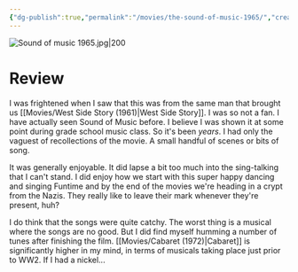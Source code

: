 ```yaml
---
{"dg-publish":true,"permalink":"/movies/the-sound-of-music-1965/","created":"2024-05-07","updated":"2024-08-19"}
---
```



![Sound of music 1965.jpg|200](/img/user/Attachments/Sound%20of%20music%201965.jpg)

# Review

I was frightened when I saw that this was from the same man that brought us [[Movies/West Side Story (1961)\|West Side Story]]. I was so not a fan. I have actually seen Sound of Music before. I believe I was shown it at some point during grade school music class. So it's been *years*. I had only the vaguest of recollections of the movie. A small handful of scenes or bits of song.

It was generally enjoyable. It did lapse a bit too much into the sing-talking that I can't stand. I did enjoy how we start with this super happy dancing and singing Funtime and by the end of the movies we're heading in a crypt from the Nazis. They really like to leave their mark whenever they're present, huh?

I do think that the songs were quite catchy. The worst thing is a musical where the songs are no good. But I did find myself humming a number of tunes after finishing the film. [[Movies/Cabaret (1972)\|Cabaret]] is significantly higher in my mind, in terms of musicals taking place just prior to WW2. If I had a nickel...
